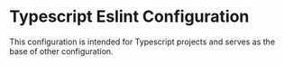 # Typescript Eslint Configuration
This configuration is intended for Typescript projects and serves as the base of
other configuration.
